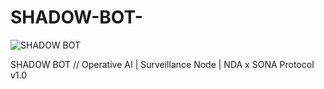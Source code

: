 # SHADOW-BOT-
![SHADOW BOT](https://i.postimg.cc/65k0KqY5/IMG-20250829-WA0136.jpg)

SHADOW BOT // Operative AI | Surveillance Node | NDA x SONA Protocol v1.0
